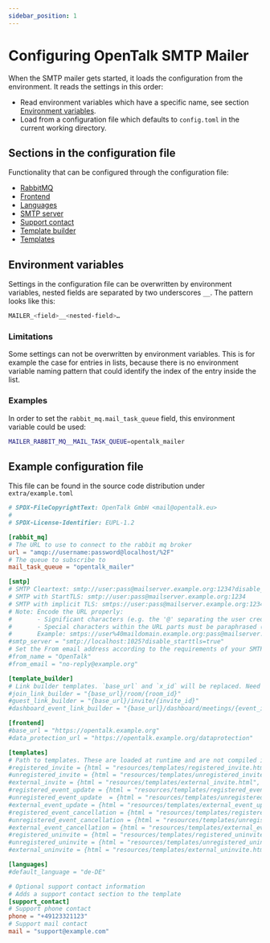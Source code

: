 ```yaml
---
sidebar_position: 1
---
```


# Configuring OpenTalk SMTP Mailer

When the SMTP mailer gets started, it loads the configuration from the
environment. It reads the settings in this order:

- Read environment variables which have a specific name, see section
  [Environment variables](#environment-variables).
- Load from a configuration file which defaults to `config.toml` in the current
  working directory.

## Sections in the configuration file

Functionality that can be configured through the configuration file:

- [RabbitMQ](rabbitmq.md)
- [Frontend](frontend.md)
- [Languages](languages.md)
- [SMTP server](smtp.md)
- [Support contact](support_contact.md)
- [Template builder](template_builder.md)
- [Templates](templates.md)

## Environment variables

Settings in the configuration file can be overwritten by environment variables,
nested fields are separated by two underscores `__`. The pattern looks like
this:

```sh
MAILER_<field>__<nested-field>…
```

### Limitations

Some settings can not be overwritten by environment variables. This is for
example the case for entries in lists, because there is no environment variable
naming pattern that could identify the index of the entry inside the list.

### Examples

In order to set the `rabbit_mq.mail_task_queue` field, this environment variable could be used:

```sh
MAILER_RABBIT_MQ__MAIL_TASK_QUEUE=opentalk_mailer
```

## Example configuration file

This file can be found in the source code distribution under `extra/example.toml`

<!-- begin:fromfile:toml:config/example.toml -->

```toml
# SPDX-FileCopyrightText: OpenTalk GmbH <mail@opentalk.eu>
#
# SPDX-License-Identifier: EUPL-1.2

[rabbit_mq]
# The URL to use to connect to the rabbit mq broker
url = "amqp://username:password@localhost/%2F"
# The queue to subscribe to
mail_task_queue = "opentalk_mailer"

[smtp]
# SMTP Cleartext: smtp://user:pass@mailserver.example.org:1234?disable_starttls=true
# SMTP with StartTLS: smtp://user:pass@mailserver.example.org:1234
# SMTP with implicit TLS: smtps://user:pass@mailserver.example.org:1234
# Note: Encode the URL properly:
#       - Significant characters (e.g. the '@' separating the user credentials from the domain) must be written literally.
#       - Special characters within the URL parts must be paraphrased (e.g. '@' replaced with '%40')
#       Example: smtps://user%40maildomain.example.org:pass@mailserver.example.org
#smtp_server = "smtp://localhost:1025?disable_starttls=true"
# Set the From email address according to the requirements of your SMTP server.
#from_name = "OpenTalk"
#from_email = "no-reply@example.org"

[template_builder]
# Link builder templates. `base_url` and `x_id` will be replaced. Need when the frontend uses different paths.
#join_link_builder = "{base_url}/room/{room_id}"
#guest_link_builder = "{base_url}/invite/{invite_id}"
#dashboard_event_link_builder = "{base_url}/dashboard/meetings/{event_id}"

[frontend]
#base_url = "https://opentalk.example.org"
#data_protection_url = "https://opentalk.example.org/dataprotection"

[templates]
# Path to templates. These are loaded at runtime and are not compiled in.
#registered_invite = {html = "resources/templates/registered_invite.html", txt = "resources/templates/registered_invite.txt"}
#unregistered_invite = {html = "resources/templates/unregistered_invite.html", txt = "resources/templates/unregistered_invite.txt"}
#external_invite = {html = "resources/templates/external_invite.html", txt = "resources/templates/external_invite.txt"}
#registered_event_update = {html = "resources/templates/registered_event_update.html", txt = "resources/templates/registered_event_update.txt"}
#unregistered_event_update  = {html = "resources/templates/unregistered_event_update.html", txt = "resources/templates/unregistered_event_update.txt"}
#external_event_update = {html = "resources/templates/external_event_update.html", txt = "resources/templates/external_event_update.txt"}
#registered_event_cancellation = {html = "resources/templates/registered_event_cancellation.html", txt = "resources/templates/registered_event_cancellation.txt"}
#unregistered_event_cancellation = {html = "resources/templates/unregistered_event_cancellation.html", txt = "resources/templates/unregistered_event_cancellation.txt"}
#external_event_cancellation = {html = "resources/templates/external_event_cancellation.html", txt = "resources/templates/external_event_cancellation.txt"}
#registered_uninvite = {html = "resources/templates/registered_uninvite.html", txt = "resources/templates/registered_uninvite.txt"}
#unregistered_uninvite = {html = "resources/templates/unregistered_uninvite.html", txt = "resources/templates/unregistered_uninvite.txt"}
#external_uninvite = {html = "resources/templates/external_uninvite.html", txt = "resources/templates/external_uninvite.txt"}

[languages]
#default_language = "de-DE"

# Optional support contact information
# Adds a support contact section to the template
[support_contact]
# Support phone contact
phone = "+49123321123"
# Support mail contact
mail = "support@example.com"
```

<!-- end:fromfile:toml:config/example.toml -->
